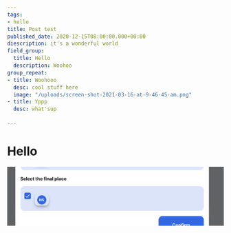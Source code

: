 ```yaml
---
tags:
- hello
title: Post test
published_date: 2020-12-15T08:00:00.000+00:00
diescription: it's a wonderful world
field_group:
  title: Hello
  description: Woohoo
group_repeat:
- title: Woohooo
  desc: cool stuff here
  image: "/uploads/screen-shot-2021-03-16-at-9-46-45-am.png"
- title: Yppp
  desc: what'sup

---
```

# Hello

<div class="yo">

![](/uploads/screen-shot-2021-03-16-at-9-46-45-am.png)</div>